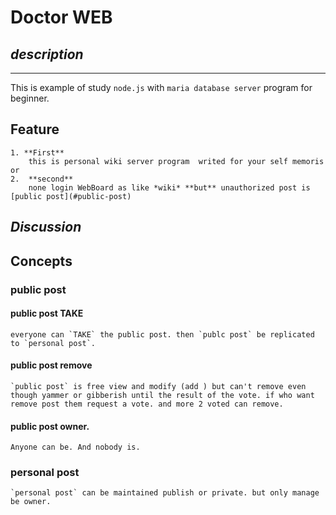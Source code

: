 # **Doctor WEB**

## *description*
---
This is example of study `node.js` with `maria database server` program for beginner.

## Feature
    1. **First**
        this is personal wiki server program  writed for your self memoris or 
    2.  **second**
        none login WebBoard as like *wiki* **but** unauthorized post is [public post](#public-post)

## *Discussion*
> 

## Concepts
### public post
#### public post TAKE
    everyone can `TAKE` the public post. then `publc post` be replicated to `personal post`.
#### public post remove
    `public post` is free view and modify (add ) but can't remove even though yammer or gibberish until the result of the vote. if who want remove post them request a vote. and more 2 voted can remove. 
#### public post owner.
    Anyone can be. And nobody is.
### personal post
    `personal post` can be maintained publish or private. but only manage be owner.
